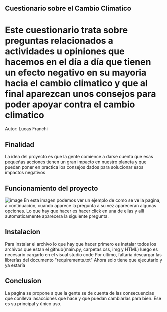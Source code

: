 ## Cuestionario sobre el Cambio Climatico
# Este cuestionario trata sobre preguntas relacionados a actividades u opiniones que hacemos en el día a día que tienen un efecto negativo en su mayoria hacia el cambio climatico y que al final aparezcan unos consejos para poder apoyar contra el cambio climatico
Autor: Lucas Franchi

## Finalidad
La idea del proyecto es que la gente comience a darse cuenta que esas pequeñas acciones tienen un gran impacto en nuestro planeta y que puedan poner en practica los consejos dados para solucionar esos impactos negativos

## Funcionamiento del proyecto
![image](https://github.com/Lucasfranchesco/Hackaton-Cambio_Climatico/assets/153239784/2ecdcfe3-4328-40c2-80bb-413884da8b15)
En esta imagen podemos ver un ejemplo de como se ve la pagina, a continuacion, cuando aparece la pregunta a su vez apareceran algunas opciones. Lo que hay que hacer es hacer click en una de ellas y allí automaticamente aparecera la siguiente pregunta.

## Instalacion 
Para instalar el archivo lo que hay que hacer primero es instalar todos los archivos que estan el github(main.py, carpetas css, img y HTML)
luego es necesario cargarlo en el visual studio code
Por ultimo, faltaria descargar las librerías del documento "requirements.txt"
Ahora solo tiene que ejecutarlo y ya estaría

## Conclusion
La pagina se propone a que la gente se de cuenta de las consecuencias que conlleva lasacciones que hace y que puedan cambiarlas para bien. Ese es su principal y único uso.
